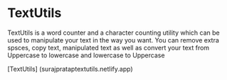 # TextUtils
TextUtils is a word counter and a character counting utility which can be used to manipulate your text in the way you want. You can remove extra spsces, copy text, manipulated text as well as convert your text from Uppercase to lowercase and lowercase to Uppercase

[TextUtils] (surajprataptextutils.netlify.app)
